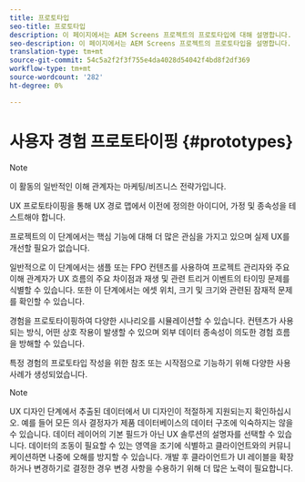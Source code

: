 ```yaml
---
title: 프로토타입
seo-title: 프로토타입
description: 이 페이지에서는 AEM Screens 프로젝트의 프로토타입에 대해 설명합니다.
seo-description: 이 페이지에서는 AEM Screens 프로젝트의 프로토타입을 설명합니다.
translation-type: tm+mt
source-git-commit: 54c5a2f2f3f755e4da4028d54042f4bd8f2df369
workflow-type: tm+mt
source-wordcount: '282'
ht-degree: 0%

---
```



# 사용자 경험 프로토타이핑 {#prototypes}

>[!NOTE]
>
>이 활동의 일반적인 이해 관계자는 마케팅/비즈니스 전략가입니다.

UX 프로토타이핑을 통해 UX 경로 맵에서 이전에 정의한 아이디어, 가정 및 종속성을 테스트해야 합니다.

프로젝트의 이 단계에서는 핵심 기능에 대해 더 많은 관심을 가지고 있으며 실제 UX를 개선할 필요가 없습니다.

일반적으로 이 단계에서는 샘플 또는 FPO 컨텐츠를 사용하여 프로젝트 관리자와 주요 이해 관계자가 UX 흐름의 주요 차이점과 재생 및 관련 트리거 이벤트의 타이밍 문제를 식별할 수 있습니다.
또한 이 단계에서는 에셋 위치, 크기 및 크기와 관련된 잠재적 문제를 확인할 수 있습니다.

경험을 프로토타이핑하여 다양한 시나리오를 시뮬레이션할 수 있습니다. 컨텐츠가 사용되는 방식, 어떤 상호 작용이 발생할 수 있으며 외부 데이터 종속성이 의도한 경험 흐름을 방해할 수 있습니다.

특정 경험의 프로토타입 작성을 위한 참조 또는 시작점으로 기능하기 위해 다양한 사용 사례가 생성되었습니다.


>[!NOTE]
> UX 디자인 단계에서 추출된 데이터에서 UI 디자인이 적절하게 지원되는지 확인하십시오.
> 예를 들어 모든 의사 결정자가 제품 데이터베이스의 데이터 구조에 익숙하지는 않을 수 있습니다. 데이터 레이어의 기본 필드가 아닌 UX 솔루션의 설명자를 선택할 수 있습니다. 데이터의 조동이 필요할 수 있는 영역을 조기에 식별하고 클라이언트와의 커뮤니케이션하면 나중에 오해를 방지할 수 있습니다. 개발 후 클라이언트가 UI 레이블을 확장하거나 변경하기로 결정한 경우 변경 사항을 수용하기 위해 더 많은 노력이 필요합니다.
